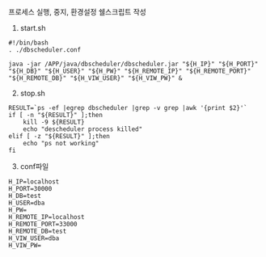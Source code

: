 프로세스 실행, 중지, 환경설정 쉘스크립트 작성

1. start.sh

```shell
#!/bin/bash
. ./dbscheduler.conf

java -jar /APP/java/dbscheduler/dbscheduler.jar "${H_IP}" "${H_PORT}" "${H_DB}" "${H_USER}" "${H_PW}" "${H_REMOTE_IP}" "${H_REMOTE_PORT}" "${H_REMOTE_DB}" "${H_VIW_USER}" "${H_VIW_PW}" &
```

2. stop.sh

```shell
RESULT=`ps -ef |egrep dbscheduler |grep -v grep |awk '{print $2}'`
if [ -n "${RESULT}" ];then
	kill -9 ${RESULT}
	echo "descheduler process killed"
elif [ -z "${RESULT}" ];then
	echo "ps not working"
fi
```

3. conf파일

```shell
H_IP=localhost
H_PORT=30000
H_DB=test
H_USER=dba
H_PW=
H_REMOTE_IP=localhost
H_REMOTE_PORT=33000
H_REMOTE_DB=test
H_VIW_USER=dba
H_VIW_PW=
```

